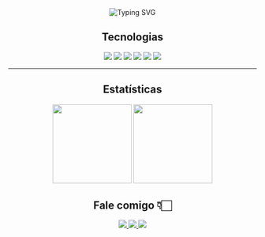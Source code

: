 <div align="center">
  <img src="https://readme-typing-svg.herokuapp.com?font=Fira+Code&pause=1000&color=FFFFFF&center=true&vCenter=true&width=600&height=50&lines=Victor+Crepaldi+Gomes+%F0%9F%91%8B%F0%9F%8F%BB;Backend+Developer;JavaScript+%7C+TypeScript+%7C+Node.js;Apaixonado+por+c%C3%B3digo+limpo+e+perform%C3%A1tico;Criando+APIs+eficientes+e+escal%C3%A1veis;Vamos+construir+algo+incr%C3%ADvel%3F" alt="Typing SVG" />
</div>


<h2 align="center">Tecnologias</h2>

<p align="center">
  <img src="https://img.shields.io/badge/JavaScript-000000?style=for-the-badge&logo=javascript&logoColor=F7DF1E">
  <img src="https://img.shields.io/badge/TypeScript-000000?style=for-the-badge&logo=typescript&logoColor=3178C6">
  <img src="https://img.shields.io/badge/Node.js-000000?style=for-the-badge&logo=node.js&logoColor=339933">
  <img src="https://img.shields.io/badge/Express.js-000000?style=for-the-badge&logo=express&logoColor=white">
  <img src="https://img.shields.io/badge/Git-000000?style=for-the-badge&logo=git&logoColor=F05032">
  <img src="https://img.shields.io/badge/GitHub-000000?style=for-the-badge&logo=github&logoColor=white">
</p>

---

<h2 align="center">Estatísticas</h2>

<p align="center">
  <img src="https://github-readme-stats.vercel.app/api?username=VictorCrepaldiGomes&show_icons=true&theme=tokyonight&hide=issues&count_private=true" height="160px"/>
  <img src="https://github-readme-streak-stats.herokuapp.com/?user=VictorCrepaldiGomes&theme=tokyonight" height="160px"/>
</p>


<h2 align="center">Fale comigo 👇🏻</h2>

<p align="center">
  <a href="https://www.linkedin.com/in/victor-gomes-b067a3266/" target="_blank">
    <img src="https://img.shields.io/badge/LinkedIn-000000?style=for-the-badge&logo=linkedin&logoColor=0077B5">
  </a>
  <a href="mailto:victorcrepaldigomes@gmail.com" target="_blank">
    <img src="https://img.shields.io/badge/Gmail-000000?style=for-the-badge&logo=gmail&logoColor=D14836">
  </a>
  <a href="https://github.com/VictorCrepaldiGomes" target="_blank">
    <img src="https://img.shields.io/badge/GitHub-000000?style=for-the-badge&logo=github&logoColor=white">
  </a>
</p>


